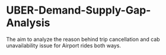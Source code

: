 # UBER-Demand-Supply-Gap-Analysis
The aim to analyze the reason behind trip cancellation and cab unavailability issue for Airport rides both ways.

